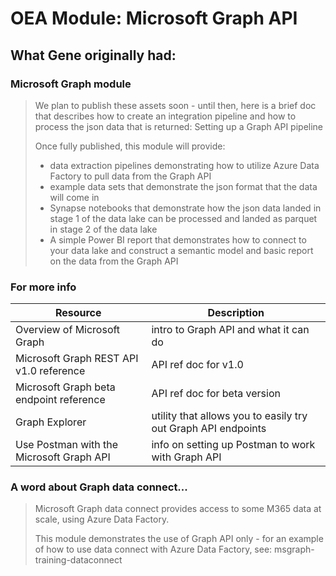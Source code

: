 # OEA Module: Microsoft Graph API
## What Gene originally had:
### Microsoft Graph module 
> We plan to publish these assets soon - until then, here is a brief doc that describes how to create an integration pipeline and how to process the json data that is returned: Setting up a Graph API pipeline
>
> Once fully published, this module will provide:
>
> - data extraction pipelines demonstrating how to utilize Azure Data Factory to pull data from the Graph API
> - example data sets that demonstrate the json format that the data will come in
> - Synapse notebooks that demonstrate how the json data landed in stage 1 of the data lake can be processed and landed as parquet in stage 2 of the data lake
> - A simple Power BI report that demonstrates how to connect to your data lake and construct a semantic model and basic report on the data from the Graph API
### For more info
| Resource | Description |
| --- | --- |
| Overview of Microsoft Graph | intro to Graph API and what it can do |
| Microsoft Graph REST API v1.0 reference | API ref doc for v1.0 |
| Microsoft Graph beta endpoint reference | API ref doc for beta version |
| Graph Explorer | utility that allows you to easily try out Graph API endpoints |
| Use Postman with the Microsoft Graph API | info on setting up Postman to work with Graph API |
### A word about Graph data connect...
> Microsoft Graph data connect provides access to some M365 data at scale, using Azure Data Factory.
>
> This module demonstrates the use of Graph API only - for an example of how to use data connect with Azure Data Factory, see: msgraph-training-dataconnect
